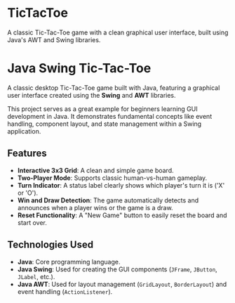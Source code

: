 # TicTacToe
A classic Tic-Tac-Toe game with a clean graphical user interface, built using Java's AWT and Swing libraries.
# Java Swing Tic-Tac-Toe

A classic desktop Tic-Tac-Toe game built with Java, featuring a graphical user interface created using the **Swing** and **AWT** libraries.

This project serves as a great example for beginners learning GUI development in Java. It demonstrates fundamental concepts like event handling, component layout, and state management within a Swing application.

## Features

-   **Interactive 3x3 Grid**: A clean and simple game board.
-   **Two-Player Mode**: Supports classic human-vs-human gameplay.
-   **Turn Indicator**: A status label clearly shows which player's turn it is ('X' or 'O').
-   **Win and Draw Detection**: The game automatically detects and announces when a player wins or the game is a draw.
-   **Reset Functionality**: A "New Game" button to easily reset the board and start over.

## Technologies Used

-   **Java**: Core programming language.
-   **Java Swing**: Used for creating the GUI components (`JFrame`, `JButton`, `JLabel`, etc.).
-   **Java AWT**: Used for layout management (`GridLayout`, `BorderLayout`) and event handling (`ActionListener`).



